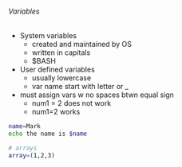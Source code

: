 ###### Variables
- System variables
	- created and maintained by OS
	- written in capitals
	- $BASH
- User defined variables
	- usually lowercase
	- var name start with letter or _ 
- must assign vars w no spaces btwn equal sign
	- num1 = 2 does not work
	- num1=2 works
```bash
name=Mark
echo the name is $name

# arrays
array=(1,2,3)
```

